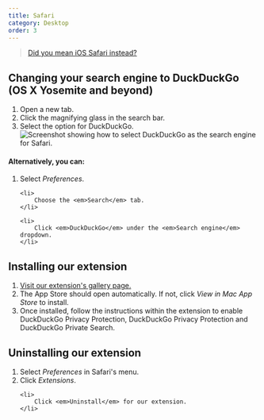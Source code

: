 ```yaml
---
title: Safari
category: Desktop
order: 3
---
```


> <a class="button" href="/mobile/safari-ios">Did you mean iOS Safari instead?</a>

<h2>Changing your search engine to DuckDuckGo (OS X Yosemite and beyond)</h2>
<ol>
    <li>
        Open a new tab.
    </li>
    <li>
        Click the magnifying glass in the search bar.
    </li>
    <li>
        Select the option for DuckDuckGo.
        <br>
        <img alt="Screenshot showing how to select DuckDuckGo as the search engine for Safari." src="{{ site.baseurl }}/images/duckduckgo-default-in-safari.jpg" />
    </li>
</ol>

<h4>Alternatively, you can:</h4>
<ol>
    <li>
        Select <em>Preferences</em>.
    </li>

    <li>
        Choose the <em>Search</em> tab.
    </li>

    <li>
        Click <em>DuckDuckGo</em> under the <em>Search engine</em> dropdown.
    </li>
</ol>

<h2>Installing our extension</h2>
<ol>
    <li>
        <a href="https://apps.apple.com/us/app/duckduckgo-privacy-essentials/id1482920575">Visit our extension's gallery page.</a>
    </li>
    <li>
        The App Store should open automatically. If not, click <em>View in Mac App Store</em> to install.
        <!--<img alt="Screenshot of Safari's extensions gallery showing the DuckDuckGo extension." src="{{ site.baseurl }}/images/13f52d6ed7bb7ae14a9697f9c2d732e7.png" />-->
    </li>
    <li>
        Once installed, follow the instructions within the extension to enable DuckDuckGo Privacy Protection, DuckDuckGo Privacy Protection and DuckDuckGo Private Search.
    </li>
</ol>

<h2 id="uninstall">Uninstalling our extension</h2>
<ol>
    <li>
        Select <em>Preferences</em> in Safari's menu.
    </li>
    <li>
        Click <em>Extensions</em>.
    </li>

    <li>
        Click <em>Uninstall</em> for our extension.
    </li>
</ol>
